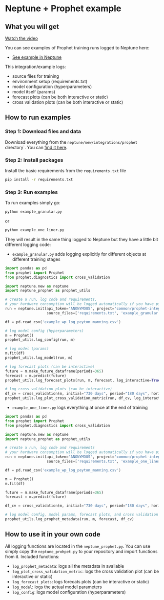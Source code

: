 # Neptune + Prophet example

## What you will get

[Watch the video](https://www.loom.com/share/692ec75bc3034b0f8d5c27b04bd2efea)

You can see examples of Prophet training runs logged to Neptune here:

*  [See example in Neptune](https://app.neptune.ai/o/common/org/prophet-integration/e/PROP-7/all?path=plots)

This integration/example logs:
* source files for training
* environment setup (requirements.txt)
* model configuration (hyperparameters)
* model itself (params)
* forecast plots (can be both interactive or static)
* cross validation plots (can be both interactive or static)

## How to run examples

### Step 1: Download files and data
 
Download everything from the ``neptune/new/integrations/prophet`` directory`.
You can [find it here](https://github.com/neptune-ai/neptune-client/tree/integration/prophet/neptune/new/integrations/prophet).

### Step 2: Install packages

Install the basic requirements from the ``requirements.txt`` file

```bash
pip install -r requirements.txt
```

### Step 3: Run examples

To run examples simply go:

```bash
python example_granular.py
```

or 

```bash
python example_one_liner.py
```

They will result in the same thing logged to Neptune but they have a little bit different logging code:

* ``example_granular.py`` adds logging explicitly for different objects at different training stages

```python
import pandas as pd
from prophet import Prophet
from prophet.diagnostics import cross_validation

import neptune.new as neptune
import neptune_prophet as prophet_utils

# create a run, log code and requirements,
# your hardware consumption will be logged automatically if you have psutil installed
run = neptune.init(api_token='ANONYMOUS', project='common/prophet-integration',
                   source_files=['requirements.txt', 'example_granular.py'])

df = pd.read_csv('example_wp_log_peyton_manning.csv')

# log model config (hyperparameters)
m = Prophet()
prophet_utils.log_config(run, m)

# log model (params)
m.fit(df)
prophet_utils.log_model(run, m)

# log forecast plots (can be interactive)
future = m.make_future_dataframe(periods=365)
forecast = m.predict(future)
prophet_utils.log_forecast_plots(run, m, forecast, log_interactive=True)

# log cross validation plots (can be interactive)
df_cv = cross_validation(m, initial="730 days", period="180 days", horizon="365 days")
prophet_utils.log_plot_cross_validation_metric(run, df_cv, log_interactive=True)

```

* ``example_one_liner.py`` logs everything at once at the end of training

```python
import pandas as pd
from prophet import Prophet
from prophet.diagnostics import cross_validation

import neptune.new as neptune
import neptune_prophet as prophet_utils

# create a run, log code and requirements
# your hardware consumption will be logged automatically if you have psutil installed
run = neptune.init(api_token='ANONYMOUS', project='common/prophet-integration',
                   source_files=['requirements.txt', 'example_one_liner.py'])

df = pd.read_csv('example_wp_log_peyton_manning.csv')

m = Prophet()
m.fit(df)

future = m.make_future_dataframe(periods=365)
forecast = m.predict(future)

df_cv = cross_validation(m, initial="730 days", period="180 days", horizon="365 days")

# log model config, model params, forecast plots, and cross validation plots
prophet_utils.log_prophet_metadata(run, m, forecast, df_cv)
```

## How to use it in your own code

All logging functions are located in the ``neptune_prophet.py``.
You can use simply copy the ``neptune_prohpet.py`` to your repository and import functions from it. 
Included functions:
* ``log_prophet_metadata``: logs all the metadata in available 
* ``log_plot_cross_validation_metric``: logs the cross validation plot (can be interactive or static)
* ``log_forecast_plots``: logs forecats plots (can be interactive or static)
* ``log_model``: logs the actual model parameters
* ``log_config``: logs model configuration (hyperparameters)
